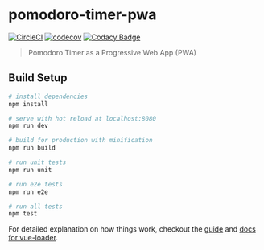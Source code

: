 # pomodoro-timer-pwa
[![CircleCI](https://circleci.com/gh/tohjustin/pomodoro-timer-pwa/tree/development.svg?style=shield)](https://circleci.com/gh/tohjustin/pomodoro-timer-pwa/tree/development)
[![codecov](https://codecov.io/gh/tohjustin/pomodoro-timer-pwa/branch/development/graph/badge.svg)](https://codecov.io/gh/tohjustin/pomodoro-timer-pwa)
[![Codacy Badge](https://api.codacy.com/project/badge/Grade/f274b8dcf80749ca87618ea340efe0ac)](https://www.codacy.com?utm_source=github.com&amp;utm_medium=referral&amp;utm_content=tohjustin/pomodoro-timer-pwa&amp;utm_campaign=Badge_Grade)
> Pomodoro Timer as a Progressive Web App (PWA)

## Build Setup

``` bash
# install dependencies
npm install

# serve with hot reload at localhost:8080
npm run dev

# build for production with minification
npm run build

# run unit tests
npm run unit

# run e2e tests
npm run e2e

# run all tests
npm test
```

For detailed explanation on how things work, checkout the [guide](http://vuejs-templates.github.io/webpack/) and [docs for vue-loader](http://vuejs.github.io/vue-loader).
